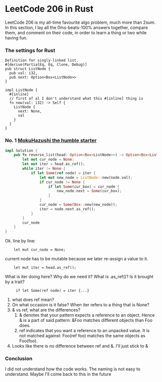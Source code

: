 # LeetCode 206 in Rust

LeetCode 206 is my all-time favourite algo problem, much more than 2sum.
In this section, I lay all the 0ms-beats-100% answers together, compare them, and comment on their code, in order to learn a thing or two while having fun.

### The settings for Rust
```
Definition for singly-linked list.
#[derive(PartialEq, Eq, Clone, Debug)]
pub struct ListNode {
  pub val: i32,
  pub next: Option<Box<ListNode>>
}
 
impl ListNode {
  #[inline] 
  // first of al I don't understand what this #[inline] thing is
  fn new(val: i32) -> Self {
    ListNode {
      next: None,
      val
    }
  }
}

```
### No. 1 [MokuHazushi the humble starter](https://leetcode.com/problems/reverse-linked-list/solutions/1980282/rust-iterative/)

```rust
impl Solution {
    pub fn reverse_list(head: Option<Box<ListNode>>) -> Option<Box<ListNode>> {
        let mut cur_node = None;
        let mut iter = head.as_ref();
        while iter != None {
            if let Some(ref node) = iter {
                let mut new_node = ListNode::new(node.val);
                if cur_node != None {
                    if let Some(cur_box) = cur_node {
                        new_node.next = Some(cur_box);
                    }
                }
                cur_node = Some(Box::new(new_node));
                iter = node.next.as_ref();
            }
        }
        cur_node
    }
}
```
Ok. line by line: 

        let mut cur_node = None;

current node has to be mutable because we later re-assign a value to it.

        let mut iter = head.as_ref();

What is iter doing here? Why do we need it? What is .as_ref()? 
Is it brought by a trait?

         if let Some(ref node) = iter {...}

1. what does ref mean? 
2. On what occasion is it false? When iter refers to a thing that is None?
3. & vs ref, what are the differences? 
   1. & denotes that your pattern expects a reference to an object. Hence & is a part of said pattern: &Foo matches different objects than Foo does. 
   2. ref indicates that you want a reference to an unpacked value.
         It is not matched against: Foo(ref foo) matches the same objects as Foo(foo).
4. Looks like there is no difference between ref and &. I'll just stick to &


### Conclusion
I did not understand how the code works.
The naming is not easy to understand. Maybe I'll come back to this in the future
